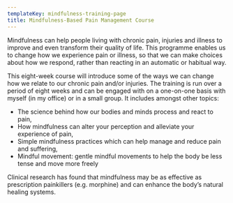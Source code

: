 ```yaml
---
templateKey: mindfulness-training-page
title: Mindfulness-Based Pain Management Course
---
```

Mindfulness can help people living with chronic pain, injuries and illness to improve and even transform their quality of life. This programme enables us to change how we experience pain or illness, so that we can make choices about how we respond, rather than reacting in an automatic or habitual way.

This eight-week course will introduce some of the ways we can change how we relate to our chronic pain and/or injuries. The training is run over a period of eight weeks and can be engaged with on a one-on-one basis with myself (in my office) or in a small group. It includes amongst other topics:

* The science behind how our bodies and minds process and react to pain,
* How mindfulness can alter your perception and alleviate your experience of  pain,
* Simple mindfulness practices which can help manage and reduce pain and suffering,
* Mindful movement: gentle mindful movements to help the body be less tense and move more freely

Clinical research has found that mindfulness may be as effective as prescription painkillers (e.g. morphine) and can enhance the body’s natural healing systems.

